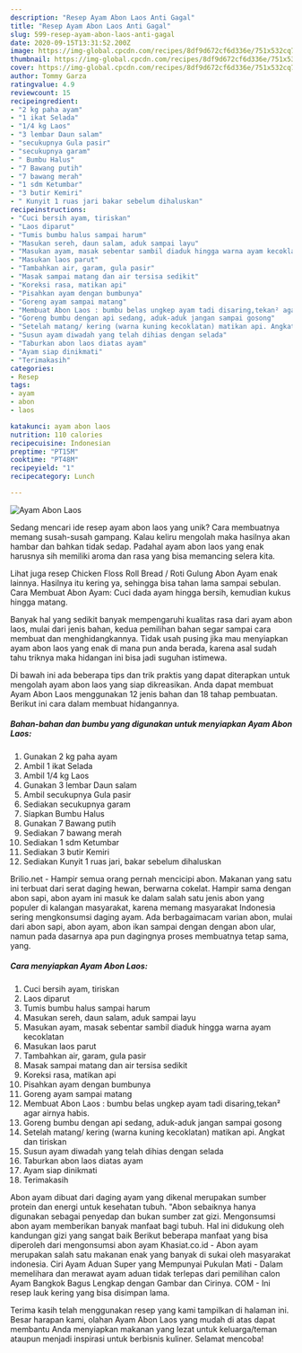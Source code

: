 ```yaml
---
description: "Resep Ayam Abon Laos Anti Gagal"
title: "Resep Ayam Abon Laos Anti Gagal"
slug: 599-resep-ayam-abon-laos-anti-gagal
date: 2020-09-15T13:31:52.200Z
image: https://img-global.cpcdn.com/recipes/8df9d672cf6d336e/751x532cq70/ayam-abon-laos-foto-resep-utama.jpg
thumbnail: https://img-global.cpcdn.com/recipes/8df9d672cf6d336e/751x532cq70/ayam-abon-laos-foto-resep-utama.jpg
cover: https://img-global.cpcdn.com/recipes/8df9d672cf6d336e/751x532cq70/ayam-abon-laos-foto-resep-utama.jpg
author: Tommy Garza
ratingvalue: 4.9
reviewcount: 15
recipeingredient:
- "2 kg paha ayam"
- "1 ikat Selada"
- "1/4 kg Laos"
- "3 lembar Daun salam"
- "secukupnya Gula pasir"
- "secukupnya garam"
- " Bumbu Halus"
- "7 Bawang putih"
- "7 bawang merah"
- "1 sdm Ketumbar"
- "3 butir Kemiri"
- " Kunyit 1 ruas jari bakar sebelum dihaluskan"
recipeinstructions:
- "Cuci bersih ayam, tiriskan"
- "Laos diparut"
- "Tumis bumbu halus sampai harum"
- "Masukan sereh, daun salam, aduk sampai layu"
- "Masukan ayam, masak sebentar sambil diaduk hingga warna ayam kecoklatan"
- "Masukan laos parut"
- "Tambahkan air, garam, gula pasir"
- "Masak sampai matang dan air tersisa sedikit"
- "Koreksi rasa, matikan api"
- "Pisahkan ayam dengan bumbunya"
- "Goreng ayam sampai matang"
- "Membuat Abon Laos : bumbu belas ungkep ayam tadi disaring,tekan² agar airnya habis."
- "Goreng bumbu dengan api sedang, aduk-aduk jangan sampai gosong"
- "Setelah matang/ kering (warna kuning kecoklatan) matikan api. Angkat dan tiriskan"
- "Susun ayam diwadah yang telah dihias dengan selada"
- "Taburkan abon laos diatas ayam"
- "Ayam siap dinikmati"
- "Terimakasih"
categories:
- Resep
tags:
- ayam
- abon
- laos

katakunci: ayam abon laos 
nutrition: 110 calories
recipecuisine: Indonesian
preptime: "PT15M"
cooktime: "PT48M"
recipeyield: "1"
recipecategory: Lunch

---
```



![Ayam Abon Laos](https://img-global.cpcdn.com/recipes/8df9d672cf6d336e/751x532cq70/ayam-abon-laos-foto-resep-utama.jpg)

Sedang mencari ide resep ayam abon laos yang unik? Cara membuatnya memang susah-susah gampang. Kalau keliru mengolah maka hasilnya akan hambar dan bahkan tidak sedap. Padahal ayam abon laos yang enak harusnya sih memiliki aroma dan rasa yang bisa memancing selera kita.

Lihat juga resep Chicken Floss Roll Bread / Roti Gulung Abon Ayam enak lainnya. Hasilnya itu kering ya, sehingga bisa tahan lama sampai sebulan. Cara Membuat Abon Ayam: Cuci dada ayam hingga bersih, kemudian kukus hingga matang.

Banyak hal yang sedikit banyak mempengaruhi kualitas rasa dari ayam abon laos, mulai dari jenis bahan, kedua pemilihan bahan segar sampai cara membuat dan menghidangkannya. Tidak usah pusing jika mau menyiapkan ayam abon laos yang enak di mana pun anda berada, karena asal sudah tahu triknya maka hidangan ini bisa jadi suguhan istimewa.


Di bawah ini ada beberapa tips dan trik praktis yang dapat diterapkan untuk mengolah ayam abon laos yang siap dikreasikan. Anda dapat membuat Ayam Abon Laos menggunakan 12 jenis bahan dan 18 tahap pembuatan. Berikut ini cara dalam membuat hidangannya.

<!--inarticleads1-->

##### Bahan-bahan dan bumbu yang digunakan untuk menyiapkan Ayam Abon Laos:

1. Gunakan 2 kg paha ayam
1. Ambil 1 ikat Selada
1. Ambil 1/4 kg Laos
1. Gunakan 3 lembar Daun salam
1. Ambil secukupnya Gula pasir
1. Sediakan secukupnya garam
1. Siapkan  Bumbu Halus
1. Gunakan 7 Bawang putih
1. Sediakan 7 bawang merah
1. Sediakan 1 sdm Ketumbar
1. Sediakan 3 butir Kemiri
1. Sediakan  Kunyit 1 ruas jari, bakar sebelum dihaluskan


Brilio.net - Hampir semua orang pernah mencicipi abon. Makanan yang satu ini terbuat dari serat daging hewan, berwarna cokelat. Hampir sama dengan abon sapi, abon ayam ini masuk ke dalam salah satu jenis abon yang populer di kalangan masyarakat, karena memang masyarakat Indonesia sering mengkonsumsi daging ayam. Ada berbagaimacam varian abon, mulai dari abon sapi, abon ayam, abon ikan sampai dengan dengan abon ular, namun pada dasarnya apa pun dagingnya proses membuatnya tetap sama, yang. 

<!--inarticleads2-->

##### Cara menyiapkan Ayam Abon Laos:

1. Cuci bersih ayam, tiriskan
1. Laos diparut
1. Tumis bumbu halus sampai harum
1. Masukan sereh, daun salam, aduk sampai layu
1. Masukan ayam, masak sebentar sambil diaduk hingga warna ayam kecoklatan
1. Masukan laos parut
1. Tambahkan air, garam, gula pasir
1. Masak sampai matang dan air tersisa sedikit
1. Koreksi rasa, matikan api
1. Pisahkan ayam dengan bumbunya
1. Goreng ayam sampai matang
1. Membuat Abon Laos : bumbu belas ungkep ayam tadi disaring,tekan² agar airnya habis.
1. Goreng bumbu dengan api sedang, aduk-aduk jangan sampai gosong
1. Setelah matang/ kering (warna kuning kecoklatan) matikan api. Angkat dan tiriskan
1. Susun ayam diwadah yang telah dihias dengan selada
1. Taburkan abon laos diatas ayam
1. Ayam siap dinikmati
1. Terimakasih


Abon ayam dibuat dari daging ayam yang dikenal merupakan sumber protein dan energi untuk kesehatan tubuh. &#34;Abon sebaiknya hanya digunakan sebagai penyedap dan bukan sumber zat gizi. Mengonsumsi abon ayam memberikan banyak manfaat bagi tubuh. Hal ini didukung oleh kandungan gizi yang sangat baik Berikut beberapa manfaat yang bisa diperoleh dari mengonsumsi abon ayam Khasiat.co.id - Abon ayam merupakan salah satu makanan enak yang banyak di sukai oleh masyarakat indonesia. Ciri Ayam Aduan Super yang Mempunyai Pukulan Mati - Dalam memelihara dan merawat ayam aduan tidak terlepas dari pemilihan calon Ayam Bangkok Bagus Lengkap dengan Gambar dan Cirinya. COM - Ini resep lauk kering yang bisa disimpan lama. 

Terima kasih telah menggunakan resep yang kami tampilkan di halaman ini. Besar harapan kami, olahan Ayam Abon Laos yang mudah di atas dapat membantu Anda menyiapkan makanan yang lezat untuk keluarga/teman ataupun menjadi inspirasi untuk berbisnis kuliner. Selamat mencoba!
